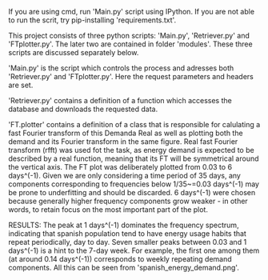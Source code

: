 If you are using cmd, run 'Main.py' script using IPython.
If you are not able to run the scrit, try pip-installing 'requirements.txt'.

This project consists of three python scripts: 'Main.py', 'Retriever.py' and 'FTplotter.py'. The later two are contained in folder 'modules'. These three scripts are discussed separately below.

'Main.py'     is the script which controls the process and adresses both 'Retriever.py' and 'FTplotter.py'. Here the request parameters and headers are set.

'Retriever.py'     contains a definition of a function which accesses the database and downloads the requested data.

'FT.plotter'     contains a definition of a class that is responsible for calulating a fast Fourier transform of this Demanda Real as well as plotting both the demand and its Fourier transform in the same figure. Real fast Fourier transform (rfft) was used fot the task, as energy demand is expected to be described by a real function, meaning that its FT will be symmetrical around the vertical axis. The FT plot was deliberately plotted from 0.03 to 6 days^(-1). Given we are only considering a time period of 35 days, any components corresponding to frequencies below 1/35~=0.03 days^(-1) may be prone to underfitting and should be discarded. 6 days^(-1) were chosen because generally higher frequency components grow weaker - in other words, to retain focus on the most important part of the plot.


RESULTS:
The peak at 1 days^(-1) dominates the frequency spectrum, indicating that spanish population tend to have energy usage habits that repeat periodically, day to day. Seven smaller peaks between 0.03 and 1 days^(-1) is a hint to the 7-day week. For example, the first one among them (at around 0.14 days^(-1)) corresponds to weekly repeating demand components. All this can be seen from 'spanish_energy_demand.png'.

